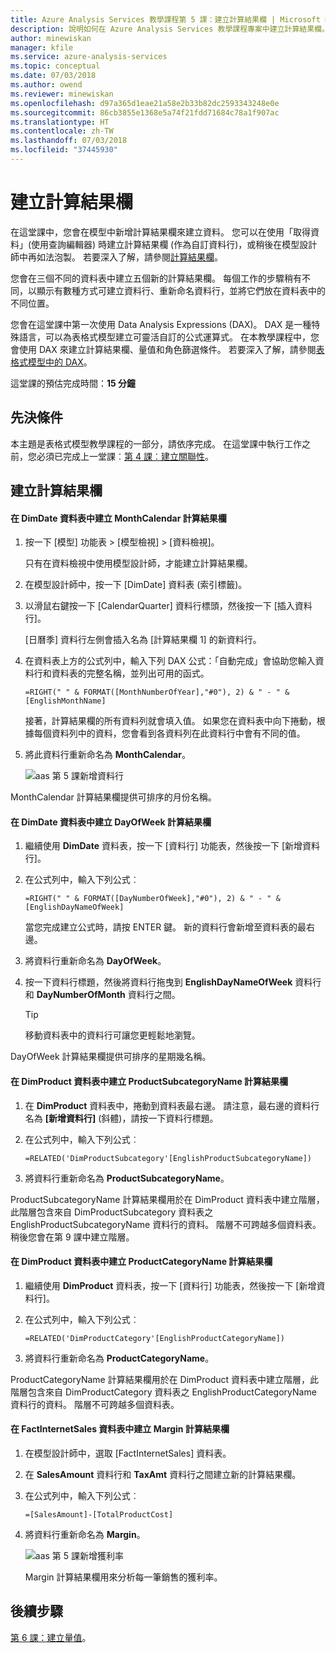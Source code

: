 ```yaml
---
title: Azure Analysis Services 教學課程第 5 課：建立計算結果欄 | Microsoft Docs
description: 說明如何在 Azure Analysis Services 教學課程專案中建立計算結果欄。
author: minewiskan
manager: kfile
ms.service: azure-analysis-services
ms.topic: conceptual
ms.date: 07/03/2018
ms.author: owend
ms.reviewer: minewiskan
ms.openlocfilehash: d97a365d1eae21a58e2b33b82dc2593343248e0e
ms.sourcegitcommit: 86cb3855e1368e5a74f21fdd71684c78a1f907ac
ms.translationtype: HT
ms.contentlocale: zh-TW
ms.lasthandoff: 07/03/2018
ms.locfileid: "37445930"
---
```

# <a name="create-calculated-columns"></a>建立計算結果欄

在這堂課中，您會在模型中新增計算結果欄來建立資料。 您可以在使用「取得資料」(使用查詢編輯器) 時建立計算結果欄 (作為自訂資料行)，或稍後在模型設計師中再如法泡製。 若要深入了解，請參閱[計算結果欄](https://docs.microsoft.com/sql/analysis-services/tabular-models/ssas-calculated-columns)。
  
您會在三個不同的資料表中建立五個新的計算結果欄。 每個工作的步驟稍有不同，以顯示有數種方式可建立資料行、重新命名資料行，並將它們放在資料表中的不同位置。  

您會在這堂課中第一次使用 Data Analysis Expressions (DAX)。 DAX 是一種特殊語言，可以為表格式模型建立可靈活自訂的公式運算式。 在本教學課程中，您會使用 DAX 來建立計算結果欄、量值和角色篩選條件。 若要深入了解，請參閱[表格式模型中的 DAX](https://docs.microsoft.com/sql/analysis-services/tabular-models/understanding-dax-in-tabular-models-ssas-tabular)。 
  
這堂課的預估完成時間：**15 分鐘**  
  
## <a name="prerequisites"></a>先決條件  
本主題是表格式模型教學課程的一部分，請依序完成。 在這堂課中執行工作之前，您必須已完成上一堂課︰[第 4 課︰建立關聯性](../tutorials/aas-lesson-4-create-relationships.md)。 
  
## <a name="create-calculated-columns"></a>建立計算結果欄  
  
#### <a name="create-a-monthcalendar-calculated-column-in-the-dimdate-table"></a>在 DimDate 資料表中建立 MonthCalendar 計算結果欄  
  
1.  按一下 [模型] 功能表 > [模型檢視] > [資料檢視]。  
  
    只有在資料檢視中使用模型設計師，才能建立計算結果欄。  
  
2.  在模型設計師中，按一下 [DimDate] 資料表 (索引標籤)。  
  
3.  以滑鼠右鍵按一下 [CalendarQuarter] 資料行標頭，然後按一下 [插入資料行]。  
  
    [日曆季] 資料行左側會插入名為 [計算結果欄 1] 的新資料行。  
  
4.  在資料表上方的公式列中，輸入下列 DAX 公式：「自動完成」會協助您輸入資料行和資料表的完整名稱，並列出可用的函式。  
  
    ```  
    =RIGHT(" " & FORMAT([MonthNumberOfYear],"#0"), 2) & " - " & [EnglishMonthName]  
    ``` 
  
    接著，計算結果欄的所有資料列就會填入值。 如果您在資料表中向下捲動，根據每個資料列中的資料，您會看到各資料列在此資料行中會有不同的值。    
  
5.  將此資料行重新命名為 **MonthCalendar**。 

    ![aas 第 5 課新增資料行](../tutorials/media/aas-lesson5-newcolumn.png) 
  
MonthCalendar 計算結果欄提供可排序的月份名稱。  
  
#### <a name="create-a-dayofweek-calculated-column-in-the-dimdate-table"></a>在 DimDate 資料表中建立 DayOfWeek 計算結果欄  
  
1.  繼續使用 **DimDate** 資料表，按一下 [資料行] 功能表，然後按一下 [新增資料行]。  
  
2.  在公式列中，輸入下列公式︰  
    
    ```
    =RIGHT(" " & FORMAT([DayNumberOfWeek],"#0"), 2) & " - " & [EnglishDayNameOfWeek]  
    ```
    
    當您完成建立公式時，請按 ENTER 鍵。 新的資料行會新增至資料表的最右邊。  
  
3.  將資料行重新命名為 **DayOfWeek**。  
  
4.  按一下資料行標題，然後將資料行拖曳到 **EnglishDayNameOfWeek** 資料行和 **DayNumberOfMonth** 資料行之間。  
  
    > [!TIP]  
    > 移動資料表中的資料行可讓您更輕鬆地瀏覽。  
  
DayOfWeek 計算結果欄提供可排序的星期幾名稱。  
  
#### <a name="create-a-productsubcategoryname-calculated-column-in-the-dimproduct-table"></a>在 DimProduct 資料表中建立 ProductSubcategoryName 計算結果欄  
  
  
1.  在 **DimProduct** 資料表中，捲動到資料表最右邊。 請注意，最右邊的資料行名為 **[新增資料行]** \(斜體)，請按一下資料行標題。  
  
2.  在公式列中，輸入下列公式︰  
    
    ```
    =RELATED('DimProductSubcategory'[EnglishProductSubcategoryName])  
    ```
  
3.  將資料行重新命名為 **ProductSubcategoryName**。  
  
ProductSubcategoryName 計算結果欄用於在 DimProduct 資料表中建立階層，此階層包含來自 DimProductSubcategory 資料表之 EnglishProductSubcategoryName 資料行的資料。 階層不可跨越多個資料表。 稍後您會在第 9 課中建立階層。  
  
#### <a name="create-a-productcategoryname-calculated-column-in-the-dimproduct-table"></a>在 DimProduct 資料表中建立 ProductCategoryName 計算結果欄  
  
1.  繼續使用 **DimProduct** 資料表，按一下 [資料行] 功能表，然後按一下 [新增資料行]。  
  
2.  在公式列中，輸入下列公式︰  
  
    ```
    =RELATED('DimProductCategory'[EnglishProductCategoryName]) 
    ```
    
3.  將資料行重新命名為 **ProductCategoryName**。  
  
ProductCategoryName 計算結果欄用於在 DimProduct 資料表中建立階層，此階層包含來自 DimProductCategory 資料表之 EnglishProductCategoryName 資料行的資料。 階層不可跨越多個資料表。  
  
#### <a name="create-a-margin-calculated-column-in-the-factinternetsales-table"></a>在 FactInternetSales 資料表中建立 Margin 計算結果欄  
  
1.  在模型設計師中，選取 [FactInternetSales] 資料表。  
  
2.  在 **SalesAmount** 資料行和 **TaxAmt** 資料行之間建立新的計算結果欄。  
  
3.  在公式列中，輸入下列公式︰  
  
    ```
    =[SalesAmount]-[TotalProductCost]
    ``` 

4.  將資料行重新命名為 **Margin**。  
 
      ![aas 第 5 課新增獲利率](../tutorials/media/aas-lesson5-newmargin.png)
      
    Margin 計算結果欄用來分析每一筆銷售的獲利率。  
  
## <a name="whats-next"></a>後續步驟
[第 6 課：建立量值](../tutorials/aas-lesson-6-create-measures.md)。
  
  
  
